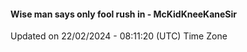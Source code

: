 #### Wise man says only fool rush in - McKidKneeKaneSir
Updated on 22/02/2024 - 08:11:20 (UTC) Time Zone
